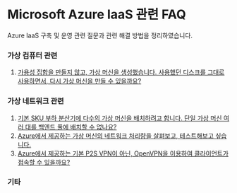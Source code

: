 # Microsoft Azure IaaS 관련 FAQ

Azure IaaS 구축 및 운영 관련 질문과 관련 해결 방법을 정리하였습니다.

### 가상 컴퓨터 관련
1. [가용성 집합을 만들지 않고, 가상 머신을 생성했습니다. 사용했던 디스크를 그대로 사용하면서, 다시 가상 머신을 만들 수 있을까요?](https://github.com/HappyKoalra/AzureIaaS/blob/master/Compute/CreateVM_with_ExistedDisk.md)

### 가상 네트워크 관련
1. [기본 SKU 부하 분산기에 다수의 가상 머신을 배치하려고 합니다. 단일 가상 머신 여러 대를 백엔드 풀에 배치할 수 없나요?](https://github.com/HappyKoalra/AzureIaaS/blob/master/Network/LB_BackEnd.md)
2. [Azure에서 제공하는 가상 머신의 네트워크 처리량을 살펴보고, 테스트해보고 싶습니다.](https://github.com/HappyKoalra/AzureIaaS/blob/master/Network/NTTTCP.md)
3. [Azure에서 제공하는 기본 P2S VPN이 아닌, OpenVPN을 이용하여 클라이언트가 접속할 수 있을까요?](https://github.com/HappyKoalra/AzureIaaS/blob/master/Network/OpenVPN.md)

### 기타
